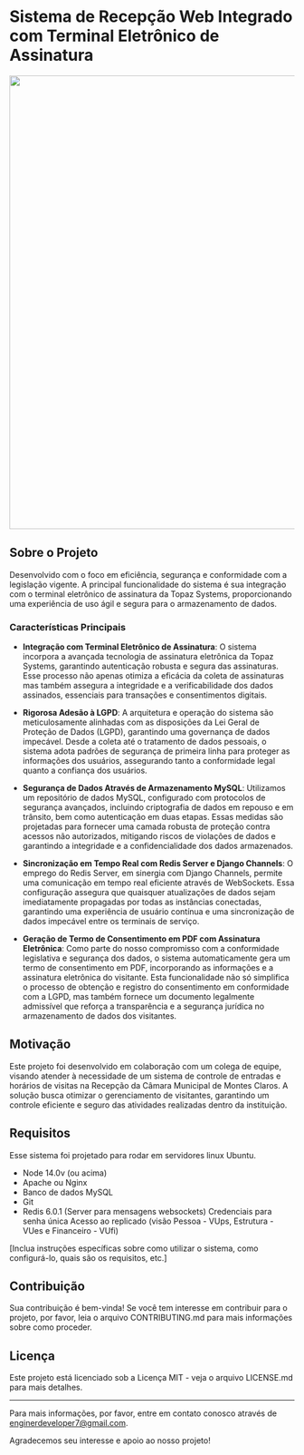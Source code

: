# Sistema de Recepção Web Integrado com Terminal Eletrônico de Assinatura

<img width="800" src="https://raw.githubusercontent.com/JonathanRaniereM/sistema_recep_web/main/sistema_recep_front/src/views/assets/images/demonstrativo_recep.gif">

## Sobre o Projeto

Desenvolvido com o foco em eficiência, segurança e conformidade com a legislação vigente. A principal funcionalidade do sistema é sua integração com o terminal eletrônico de assinatura da Topaz Systems, proporcionando uma experiência de uso ágil e segura para o armazenamento de dados.

### Características Principais

- **Integração com Terminal Eletrônico de Assinatura**: O sistema incorpora a avançada tecnologia de assinatura eletrônica da Topaz Systems, garantindo autenticação robusta e segura das assinaturas. Esse processo não apenas otimiza a eficácia da coleta de assinaturas mas também assegura a integridade e a verificabilidade dos dados assinados, essenciais para transações e consentimentos digitais.
  
- **Rigorosa Adesão à LGPD**: A arquitetura e operação do sistema são meticulosamente alinhadas com as disposições da Lei Geral de Proteção de Dados (LGPD), garantindo uma governança de dados impecável. Desde a coleta até o tratamento de dados pessoais, o sistema adota padrões de segurança de primeira linha para proteger as informações dos usuários, assegurando tanto a conformidade legal quanto a confiança dos usuários.
  
- **Segurança de Dados Através de Armazenamento MySQL**: Utilizamos um repositório de dados MySQL, configurado com protocolos de segurança avançados, incluindo criptografia de dados em repouso e em trânsito, bem como autenticação em duas etapas. Essas medidas são projetadas para fornecer uma camada robusta de proteção contra acessos não autorizados, mitigando riscos de violações de dados e garantindo a integridade e a confidencialidade dos dados armazenados.
  
- **Sincronização em Tempo Real com Redis Server e Django Channels**: O emprego do Redis Server, em sinergia com Django Channels, permite uma comunicação em tempo real eficiente através de WebSockets. Essa configuração assegura que quaisquer atualizações de dados sejam imediatamente propagadas por todas as instâncias conectadas, garantindo uma experiência de usuário contínua e uma sincronização de dados impecável entre os terminais de serviço.

- **Geração de Termo de Consentimento em PDF com Assinatura Eletrônica**: Como parte do nosso compromisso com a conformidade legislativa e segurança dos dados, o sistema automaticamente gera um termo de consentimento em PDF, incorporando as informações e a assinatura eletrônica do visitante. Esta funcionalidade não só simplifica o processo de obtenção e registro do consentimento em conformidade com a LGPD, mas também fornece um documento legalmente admissível que reforça a transparência e a segurança jurídica no armazenamento de dados dos visitantes.

## Motivação

Este projeto foi desenvolvido em colaboração com um colega de equipe, visando atender à necessidade de um sistema de controle de entradas e horários de visitas na Recepção da Câmara Municipal de Montes Claros. A solução busca otimizar o gerenciamento de visitantes, garantindo um controle eficiente e seguro das atividades realizadas dentro da instituição.



## Requisitos

Esse sistema foi projetado para rodar em servidores linux Ubuntu.

- Node 14.0v (ou acima)
- Apache ou Nginx
- Banco de dados MySQL
- Git
- Redis 6.0.1 (Server para mensagens websockets)
Credenciais para senha única
Acesso ao replicado (visão Pessoa - VUps, Estrutura - VUes e Financeiro - VUfi)

[Inclua instruções específicas sobre como utilizar o sistema, como configurá-lo, quais são os requisitos, etc.]

## Contribuição

Sua contribuição é bem-vinda! Se você tem interesse em contribuir para o projeto, por favor, leia o arquivo CONTRIBUTING.md para mais informações sobre como proceder.

## Licença

Este projeto está licenciado sob a Licença MIT - veja o arquivo LICENSE.md para mais detalhes.

---

Para mais informações, por favor, entre em contato conosco através de enginerdeveloper7@gmail.com.

Agradecemos seu interesse e apoio ao nosso projeto!
